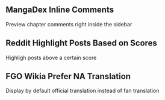 ## MangaDex Inline Comments
Preview chapter comments right inside the sidebar

## Reddit Highlight Posts Based on Scores
Highligh posts above a certain score

## FGO Wikia Prefer NA Translation
Display by default official translation instead of fan translation